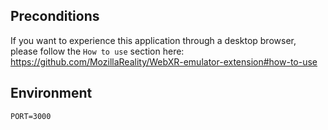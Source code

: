 ## Preconditions

If you want to experience this application through a desktop browser, please follow the `How to use` section here:
https://github.com/MozillaReality/WebXR-emulator-extension#how-to-use

## Environment 

```
PORT=3000
```
